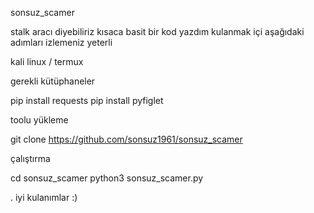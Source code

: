 sonsuz_scamer



stalk aracı diyebiliriz kısaca basit bir kod yazdım 
kulanmak içi aşağıdaki adımları izlemeniz yeterli



kali linux / termux


gerekli kütüphaneler

pip install requests
pip install pyfiglet


toolu yükleme

git clone https://github.com/sonsuz1961/sonsuz_scamer


çalıştırma

cd sonsuz_scamer
python3 sonsuz_scamer.py

.
iyi kulanımlar :)
